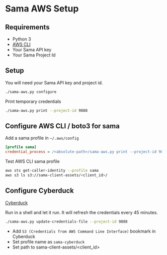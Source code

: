 # Sama AWS Setup

## Requirements

  * Python 3
  * [AWS CLI](https://aws.amazon.com/cli/)
  * Your Sama API key
  * Your Sama Project Id

## Setup


You will need your Sama API key and project id.

```bash
./sama-aws.py configure
```

Print temporary credentials

```bash
./sama-aws.py print --project-id 9888
```

## Configure AWS CLI / boto3 for sama

Add a sama profile in `~/.aws/config`

```ini
[profile sama]
credential_process = /<absolute-path>/sama-aws.py print --project-id 9888
```

Test AWS CLI sama profile

```bash
aws sts get-caller-identity --profile sama
aws s3 ls s3://sama-client-assets/<client_id>/
```

## Configure Cyberduck

[Cyberduck](https://cyberduck.io/)

Run in a shell and let it run. It will refresh the credentials every 45 minutes.

```bash
./sama-aws.py update-credentials-file --project-id 9888
```

- Add `S3 (Credentials from AWS Command Line Interface)` bookmark in Cyberduck
- Set profile name as `sama-cyberduck`
- Set path to sama-client-assets/<client_id>
